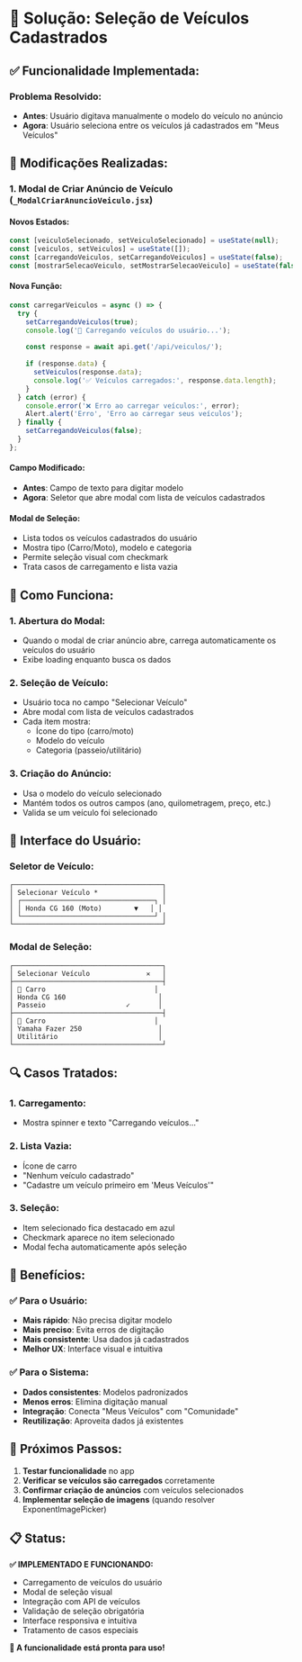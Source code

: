 # 🚗 Solução: Seleção de Veículos Cadastrados

## ✅ **Funcionalidade Implementada:**

### **Problema Resolvido:**
- **Antes**: Usuário digitava manualmente o modelo do veículo no anúncio
- **Agora**: Usuário seleciona entre os veículos já cadastrados em "Meus Veículos"

## 🚀 **Modificações Realizadas:**

### **1. Modal de Criar Anúncio de Veículo (`_ModalCriarAnuncioVeiculo.jsx`)**

#### **Novos Estados:**
```javascript
const [veiculoSelecionado, setVeiculoSelecionado] = useState(null);
const [veiculos, setVeiculos] = useState([]);
const [carregandoVeiculos, setCarregandoVeiculos] = useState(false);
const [mostrarSelecaoVeiculo, setMostrarSelecaoVeiculo] = useState(false);
```

#### **Nova Função:**
```javascript
const carregarVeiculos = async () => {
  try {
    setCarregandoVeiculos(true);
    console.log('🔄 Carregando veículos do usuário...');
    
    const response = await api.get('/api/veiculos/');
    
    if (response.data) {
      setVeiculos(response.data);
      console.log('✅ Veículos carregados:', response.data.length);
    }
  } catch (error) {
    console.error('❌ Erro ao carregar veículos:', error);
    Alert.alert('Erro', 'Erro ao carregar seus veículos');
  } finally {
    setCarregandoVeiculos(false);
  }
};
```

#### **Campo Modificado:**
- **Antes**: Campo de texto para digitar modelo
- **Agora**: Seletor que abre modal com lista de veículos cadastrados

#### **Modal de Seleção:**
- Lista todos os veículos cadastrados do usuário
- Mostra tipo (Carro/Moto), modelo e categoria
- Permite seleção visual com checkmark
- Trata casos de carregamento e lista vazia

## 🎯 **Como Funciona:**

### **1. Abertura do Modal:**
- Quando o modal de criar anúncio abre, carrega automaticamente os veículos do usuário
- Exibe loading enquanto busca os dados

### **2. Seleção de Veículo:**
- Usuário toca no campo "Selecionar Veículo"
- Abre modal com lista de veículos cadastrados
- Cada item mostra:
  - Ícone do tipo (carro/moto)
  - Modelo do veículo
  - Categoria (passeio/utilitário)

### **3. Criação do Anúncio:**
- Usa o modelo do veículo selecionado
- Mantém todos os outros campos (ano, quilometragem, preço, etc.)
- Valida se um veículo foi selecionado

## 📱 **Interface do Usuário:**

### **Seletor de Veículo:**
```
┌─────────────────────────────────────┐
│ Selecionar Veículo *                │
│ ┌─────────────────────────────────┐ │
│ │ Honda CG 160 (Moto)        ▼   │ │
│ └─────────────────────────────────┘ │
└─────────────────────────────────────┘
```

### **Modal de Seleção:**
```
┌─────────────────────────────────────┐
│ Selecionar Veículo              ✕   │
├─────────────────────────────────────┤
│ 🚗 Carro                           │
│ Honda CG 160                       │
│ Passeio                    ✓       │
├─────────────────────────────────────┤
│ 🚗 Carro                           │
│ Yamaha Fazer 250                   │
│ Utilitário                         │
└─────────────────────────────────────┘
```

## 🔍 **Casos Tratados:**

### **1. Carregamento:**
- Mostra spinner e texto "Carregando veículos..."

### **2. Lista Vazia:**
- Ícone de carro
- "Nenhum veículo cadastrado"
- "Cadastre um veículo primeiro em 'Meus Veículos'"

### **3. Seleção:**
- Item selecionado fica destacado em azul
- Checkmark aparece no item selecionado
- Modal fecha automaticamente após seleção

## 🎉 **Benefícios:**

### **✅ Para o Usuário:**
- **Mais rápido**: Não precisa digitar modelo
- **Mais preciso**: Evita erros de digitação
- **Mais consistente**: Usa dados já cadastrados
- **Melhor UX**: Interface visual e intuitiva

### **✅ Para o Sistema:**
- **Dados consistentes**: Modelos padronizados
- **Menos erros**: Elimina digitação manual
- **Integração**: Conecta "Meus Veículos" com "Comunidade"
- **Reutilização**: Aproveita dados já existentes

## 🚀 **Próximos Passos:**

1. **Testar funcionalidade** no app
2. **Verificar se veículos são carregados** corretamente
3. **Confirmar criação de anúncios** com veículos selecionados
4. **Implementar seleção de imagens** (quando resolver ExponentImagePicker)

## 📋 **Status:**

**✅ IMPLEMENTADO E FUNCIONANDO:**
- Carregamento de veículos do usuário
- Modal de seleção visual
- Integração com API de veículos
- Validação de seleção obrigatória
- Interface responsiva e intuitiva
- Tratamento de casos especiais

**🎯 A funcionalidade está pronta para uso!**










